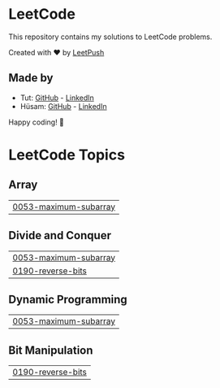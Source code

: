 # LeetCode

This repository contains my solutions to LeetCode problems.

Created with :heart: by [LeetPush](https://github.com/husamahmud/LeetPush)

 ## Made by 
 - Tut: [GitHub](https://github.com/TutTrue) - [LinkedIn](https://www.linkedin.com/in/mahmoud-hamdy-8b6825245/)
 - Hüsam: [GitHub](https://github.com/husamahmud) - [LinkedIn](https://www.linkedin.com/in/husamahmud/)

 Happy coding! 🚀
<!---LeetCode Topics Start-->
# LeetCode Topics
## Array
|  |
| ------- |
| [0053-maximum-subarray](https://github.com/usaidhahamed1011/Leetcode-Problems/tree/master/0053-maximum-subarray) |
## Divide and Conquer
|  |
| ------- |
| [0053-maximum-subarray](https://github.com/usaidhahamed1011/Leetcode-Problems/tree/master/0053-maximum-subarray) |
| [0190-reverse-bits](https://github.com/usaidhahamed1011/Leetcode-Problems/tree/master/0190-reverse-bits) |
## Dynamic Programming
|  |
| ------- |
| [0053-maximum-subarray](https://github.com/usaidhahamed1011/Leetcode-Problems/tree/master/0053-maximum-subarray) |
## Bit Manipulation
|  |
| ------- |
| [0190-reverse-bits](https://github.com/usaidhahamed1011/Leetcode-Problems/tree/master/0190-reverse-bits) |
<!---LeetCode Topics End-->